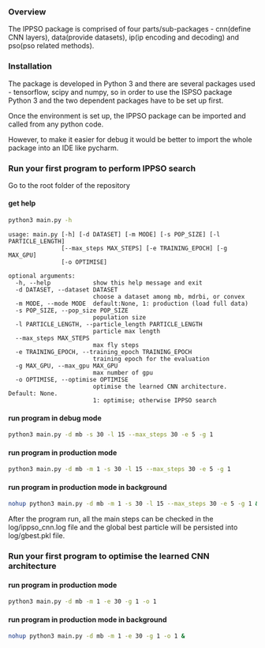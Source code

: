 ### Overview

The IPPSO package is comprised of four parts/sub-packages - cnn(define CNN layers), data(provide datasets), ip(ip encoding and decoding) and pso(pso related methods).  

### Installation

The package is developed in Python 3 and there are several packages used - tensorflow, scipy and numpy, so in order to use the ISPSO package Python 3 and the two dependent packages have to be set up first. 

Once the environment is set up, the IPPSO package can be imported and called from any python code. 

However, to make it easier for debug it would be better to import the whole package into an IDE like pycharm. 

### Run your first program to perform IPPSO search

Go to the root folder of the repository

#### get help

```bash
python3 main.py -h
```

```text
usage: main.py [-h] [-d DATASET] [-m MODE] [-s POP_SIZE] [-l PARTICLE_LENGTH]
               [--max_steps MAX_STEPS] [-e TRAINING_EPOCH] [-g MAX_GPU]
               [-o OPTIMISE]

optional arguments:
  -h, --help            show this help message and exit
  -d DATASET, --dataset DATASET
                        choose a dataset among mb, mdrbi, or convex
  -m MODE, --mode MODE  default:None, 1: production (load full data)
  -s POP_SIZE, --pop_size POP_SIZE
                        population size
  -l PARTICLE_LENGTH, --particle_length PARTICLE_LENGTH
                        particle max length
  --max_steps MAX_STEPS
                        max fly steps
  -e TRAINING_EPOCH, --training_epoch TRAINING_EPOCH
                        training epoch for the evaluation
  -g MAX_GPU, --max_gpu MAX_GPU
                        max number of gpu
  -o OPTIMISE, --optimise OPTIMISE
                        optimise the learned CNN architecture. Default: None.
                        1: optimise; otherwise IPPSO search
```

#### run program in debug mode

```bash
python3 main.py -d mb -s 30 -l 15 --max_steps 30 -e 5 -g 1
```

#### run program in production mode
 
```bash
python3 main.py -d mb -m 1 -s 30 -l 15 --max_steps 30 -e 5 -g 1
``` 

#### run program in production mode in background
 
```bash
nohup python3 main.py -d mb -m 1 -s 30 -l 15 --max_steps 30 -e 5 -g 1 &
```

After the program run, all the main steps can be checked in the log/ippso_cnn.log file and the global best particle will be persisted into log/gbest.pkl file.

### Run your first program to optimise the learned CNN architecture

#### run program in production mode
 
```bash
python3 main.py -d mb -m 1 -e 30 -g 1 -o 1
```

#### run program in production mode in background
 
```bash
nohup python3 main.py -d mb -m 1 -e 30 -g 1 -o 1 &
```